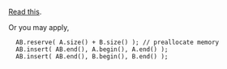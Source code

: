 [Read this](https://stackoverflow.com/questions/3177241/what-is-the-best-way-to-concatenate-two-vectors).

 Or you may apply,

      AB.reserve( A.size() + B.size() ); // preallocate memory
      AB.insert( AB.end(), A.begin(), A.end() );
      AB.insert( AB.end(), B.begin(), B.end() );
